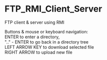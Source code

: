# FTP_RMI_Client_Server
FTP client &amp; server using RMI

Buttons & mouse or keyboard navigation:  
ENTER to enter a directory,  
".." - ENTER to go back in a directory tree  
LEFT ARROW KEY to download selected file  
RIGHT ARROW to upload new file

